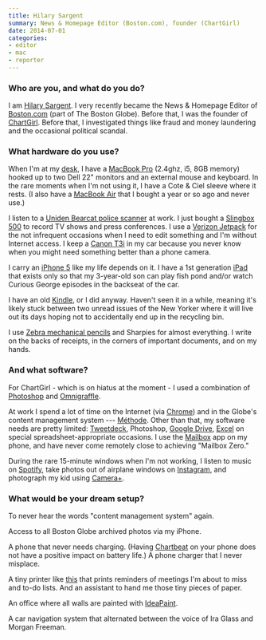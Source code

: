 ```yaml
---
title: Hilary Sargent
summary: News & Homepage Editor (Boston.com), founder (ChartGirl)
date: 2014-07-01
categories:
- editor
- mac
- reporter
---
```


### Who are you, and what do you do?

I am [Hilary Sargent](http://hilarysargent.com/ "Hilary's website."). I very recently became the News & Homepage Editor of [Boston.com](http://www.boston.com/ "The boston.com news site.") (part of The Boston Globe). Before that, I was the founder of [ChartGirl](http://chartgirl.com "Hilary's chart site."). Before that, I investigated things like fraud and money laundering and the occasional political scandal. 

### What hardware do you use?

When I'm at my [desk](https://twitter.com/lilsarg/status/447471749937258496/photo/1 "Hilary's photo of her desk, on Twitter."), I have a [MacBook Pro][macbook-pro] (2.4ghz, i5, 8GB memory) hooked up to two Dell 22" monitors and an external mouse and keyboard. In the rare moments when I'm not using it, I have a Cote & Ciel sleeve where it rests. (I also have a [MacBook Air][macbook-air] that I bought a year or so ago and never use.)

I listen to a [Uniden Bearcat police scanner][bc278clt] at work. I just bought a [Slingbox 500][slingbox-500] to record TV shows and press conferences. I use a [Verizon Jetpack][jetpack-mifi-5510l] for the not infrequent occasions when I need to edit something and I'm without Internet access. I keep a [Canon T3i][eos-rebel-t3i] in my car because you never know when you might need something better than a phone camera.

I carry an [iPhone 5][iphone-5] like my life depends on it. I have a 1st generation [iPad][] that exists only so that my 3-year-old son can play fish pond and/or watch Curious George episodes in the backseat of the car.

I have an old [Kindle][], or I did anyway. Haven't seen it in a while, meaning it's likely stuck between two unread issues of the New Yorker where it will live out its days hoping not to accidentally end up in the recycling bin.

I use [Zebra mechanical pencils][zebra-number-2-mechanical-pencil-0.7mm] and Sharpies for almost everything. I write on the backs of receipts, in the corners of important documents, and on my hands.

### And what software?

For ChartGirl - which is on hiatus at the moment - I used a combination of [Photoshop][] and [Omnigraffle][].

At work I spend a lot of time on the Internet (via [Chrome][]) and in the Globe's content management system --- [Méthode][methode]. Other than that, my software needs are pretty limited: [Tweetdeck][], Photoshop, [Google Drive][google-drive], [Excel][] on special spreadsheet-appropriate occasions. I use the [Mailbox][] app on my phone, and have never come remotely close to achieving "Mailbox Zero."

During the rare 15-minute windows when I'm not working, I listen to music on [Spotify][], take photos out of airplane windows on [Instagram][instagram-ios], and photograph my kid using [Camera+][camera-plus-ios].

### What would be your dream setup?

To never hear the words "content management system" again.

Access to all Boston Globe archived photos via my iPhone.

A phone that never needs charging. (Having [Chartbeat][] on your phone does not have a positive impact on battery life.) A phone charger that I never misplace.

A tiny printer like [this][little-printer] that prints reminders of meetings I'm about to miss and to-do lists. And an assistant to hand me those tiny pieces of paper.

An office where all walls are painted with [IdeaPaint][].

A car navigation system that alternated between the voice of Ira Glass and Morgan Freeman.

[bc278clt]: http://web.archive.org/web/20150227060343/http://www.uniden.com:80/scanners/fully-programmable-with-100-channels12-bands-5-banks/invt/bc278cltg "A 10-band police scanner."
[camera-plus-ios]: https://camera.plus/ "A pro photo app for the iPhone."
[chartbeat]: https://chartbeat.com/ "A real-time data tracking service."
[chrome]: https://www.google.com/intl/en/chrome/ "A WebKit-based browser, where each tab runs in its own thread."
[eos-rebel-t3i]: https://en.wikipedia.org/wiki/Canon_EOS_600D "An 18 megapixel DSLR."
[excel]: https://www.microsoft.com/en-us/microsoft-365/excel "A spreadsheet application."
[google-drive]: http://web.archive.org/web/20220127131904/https://accounts.google.com/ServiceLogin?service=wise "A cloud storage service."
[ideapaint]: http://web.archive.org/web/20150306235910/http://www.ideapaint.com:80/products/ideapaint "A paint that's useable as a whiteboard."
[instagram-ios]: https://apps.apple.com/us/app/instagram/id389801252 "A photo taking/sharing app."
[ipad]: https://www.apple.com/ipad/ "A tablet device."
[iphone-5]: https://en.wikipedia.org/wiki/IPhone_5 "A smartphone."
[jetpack-mifi-5510l]: https://www.pcmag.com/reviews/verizon-jetpack-4g-lte-mobile-hotspot-mifi-5510l "A mobile hotspot device."
[kindle]: http://web.archive.org/web/20230315012831/http://www.amazon.com/Kindle-Ereader-ebook-reader/dp/B007HCCNJU/ "A digital book reader."
[little-printer]: http://web.archive.org/web/20151127133812/http://littleprinter.com:80/ "A small Internet-connected printer."
[macbook-air]: https://www.apple.com/macbook-air/ "A very thin laptop."
[macbook-pro]: https://www.apple.com/macbook-pro/ "A laptop."
[mailbox]: http://web.archive.org/web/20171224163851/http://www.mailboxapp.com:80/? "A email client."
[methode]: http://web.archive.org/web/20230706202049/https://www.eidosmedia.com/platforms/ "A content management system used by newspapers."
[omnigraffle]: https://www.omnigroup.com/omnigraffle/ "Diagramming software for the Mac."
[photoshop]: https://www.adobe.com/products/photoshop.html "A bitmap image editor."
[slingbox-500]: http://web.archive.org/web/20230121100642/https://www.amazon.com/Sling-Media-SB500-100-Slingbox-500/dp/B009FU8BR0 "An Internet-connection set top box."
[spotify]: https://open.spotify.com/__noul__?pfhp=2c2ccb58-8a92-4713-a1c0-8b43b3090b49 "A music streaming service."
[tweetdeck]: https://about.twitter.com/en/products/tweetdeck "A multi-column Twitter client."
[zebra-number-2-mechanical-pencil-0.7mm]: http://web.archive.org/web/20190508180231/https://www.amazon.com/Zebras-Zebra-Mechanical-Pencil-51391/dp/B001BZ4RJS "A mechanical pencil."
